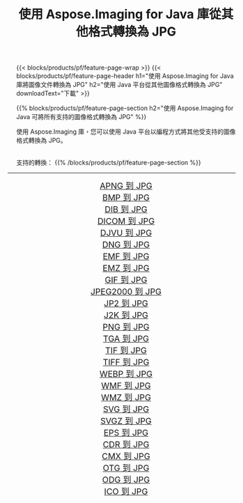 ﻿---
title: 使用 Aspose.Imaging for Java 庫從其他格式轉換為 JPG 
weight: 3920
url: /zh-hant/java/conversion/to/jpg/ 
lang: zh-hant
langdirlevel: 2
locales: zh-hans,ja,it,ru,de,es,fr,nl,id,lt,pl,pt,vi,tr,ko,zh-hant,ar,hi,th,sv,cs,uk,he
description: 使用 Aspose.Imaging，您可以使用 Java 從其他格式轉換為 JPG
---

{{< blocks/products/pf/feature-page-wrap >}}
{{< blocks/products/pf/feature-page-header h1="使用 Aspose.Imaging for Java 庫將圖像文件轉換為 JPG" h2="使用 Java 平台從其他圖像格式轉換為 JPG" downloadText="下載" >}}


{{% blocks/products/pf/feature-page-section  h2="使用 Aspose.Imaging for Java 可將所有支持的圖像格式轉換為 JPG" %}}
<p align=justify>使用 Aspose.Imaging 庫，您可以使用 Java 平台以編程方式將其他受支持的圖像格式轉換為 JPG。</p>
<br/>
支持的轉換：
{{% /blocks/products/pf/feature-page-section %}}
<div class="container-fluid productfamilypage bg-gray">
    <div class="convertypes bg-gray agp-content section">
        <div class="container">
		<hr style="margin-left:-20px;"/>
		<div class="row other-converters" style="gap: 10px;font-size: 19px;text-align:center;">
		    <div class='col-md-2 other-converter remove-lp remove-rp'><a href="/imaging/zh-hant/java/conversion/apng-to-jpg/" style="padding:15px;">APNG 到 JPG</a></div>
<div class='col-md-2 other-converter remove-lp remove-rp'><a href="/imaging/zh-hant/java/conversion/bmp-to-jpg/" style="padding:15px;">BMP 到 JPG</a></div>
<div class='col-md-2 other-converter remove-lp remove-rp'><a href="/imaging/zh-hant/java/conversion/dib-to-jpg/" style="padding:15px;">DIB 到 JPG</a></div>
<div class='col-md-2 other-converter remove-lp remove-rp'><a href="/imaging/zh-hant/java/conversion/dicom-to-jpg/" style="padding:15px;">DICOM 到 JPG</a></div>
<div class='col-md-2 other-converter remove-lp remove-rp'><a href="/imaging/zh-hant/java/conversion/djvu-to-jpg/" style="padding:15px;">DJVU 到 JPG</a></div>
<div class='col-md-2 other-converter remove-lp remove-rp'><a href="/imaging/zh-hant/java/conversion/dng-to-jpg/" style="padding:15px;">DNG 到 JPG</a></div>
<div class='col-md-2 other-converter remove-lp remove-rp'><a href="/imaging/zh-hant/java/conversion/emf-to-jpg/" style="padding:15px;">EMF 到 JPG</a></div>
<div class='col-md-2 other-converter remove-lp remove-rp'><a href="/imaging/zh-hant/java/conversion/emz-to-jpg/" style="padding:15px;">EMZ 到 JPG</a></div>
<div class='col-md-2 other-converter remove-lp remove-rp'><a href="/imaging/zh-hant/java/conversion/gif-to-jpg/" style="padding:15px;">GIF 到 JPG</a></div>
<div class='col-md-2 other-converter remove-lp remove-rp'><a href="/imaging/zh-hant/java/conversion/jpeg2000-to-jpg/" style="padding:15px;">JPEG2000 到 JPG</a></div>
<div class='col-md-2 other-converter remove-lp remove-rp'><a href="/imaging/zh-hant/java/conversion/jp2-to-jpg/" style="padding:15px;">JP2 到 JPG</a></div>
<div class='col-md-2 other-converter remove-lp remove-rp'><a href="/imaging/zh-hant/java/conversion/j2k-to-jpg/" style="padding:15px;">J2K 到 JPG</a></div>
<div class='col-md-2 other-converter remove-lp remove-rp'><a href="/imaging/zh-hant/java/conversion/png-to-jpg/" style="padding:15px;">PNG 到 JPG</a></div>
<div class='col-md-2 other-converter remove-lp remove-rp'><a href="/imaging/zh-hant/java/conversion/tga-to-jpg/" style="padding:15px;">TGA 到 JPG</a></div>
<div class='col-md-2 other-converter remove-lp remove-rp'><a href="/imaging/zh-hant/java/conversion/tif-to-jpg/" style="padding:15px;">TIF 到 JPG</a></div>
<div class='col-md-2 other-converter remove-lp remove-rp'><a href="/imaging/zh-hant/java/conversion/tiff-to-jpg/" style="padding:15px;">TIFF 到 JPG</a></div>
<div class='col-md-2 other-converter remove-lp remove-rp'><a href="/imaging/zh-hant/java/conversion/webp-to-jpg/" style="padding:15px;">WEBP 到 JPG</a></div>
<div class='col-md-2 other-converter remove-lp remove-rp'><a href="/imaging/zh-hant/java/conversion/wmf-to-jpg/" style="padding:15px;">WMF 到 JPG</a></div>
<div class='col-md-2 other-converter remove-lp remove-rp'><a href="/imaging/zh-hant/java/conversion/wmz-to-jpg/" style="padding:15px;">WMZ 到 JPG</a></div>
<div class='col-md-2 other-converter remove-lp remove-rp'><a href="/imaging/zh-hant/java/conversion/svg-to-jpg/" style="padding:15px;">SVG 到 JPG</a></div>
<div class='col-md-2 other-converter remove-lp remove-rp'><a href="/imaging/zh-hant/java/conversion/svgz-to-jpg/" style="padding:15px;">SVGZ 到 JPG</a></div>
<div class='col-md-2 other-converter remove-lp remove-rp'><a href="/imaging/zh-hant/java/conversion/eps-to-jpg/" style="padding:15px;">EPS 到 JPG</a></div>
<div class='col-md-2 other-converter remove-lp remove-rp'><a href="/imaging/zh-hant/java/conversion/cdr-to-jpg/" style="padding:15px;">CDR 到 JPG</a></div>
<div class='col-md-2 other-converter remove-lp remove-rp'><a href="/imaging/zh-hant/java/conversion/cmx-to-jpg/" style="padding:15px;">CMX 到 JPG</a></div>
<div class='col-md-2 other-converter remove-lp remove-rp'><a href="/imaging/zh-hant/java/conversion/otg-to-jpg/" style="padding:15px;">OTG 到 JPG</a></div>
<div class='col-md-2 other-converter remove-lp remove-rp'><a href="/imaging/zh-hant/java/conversion/odg-to-jpg/" style="padding:15px;">ODG 到 JPG</a></div>
<div class='col-md-2 other-converter remove-lp remove-rp'><a href="/imaging/zh-hant/java/conversion/ico-to-jpg/" style="padding:15px;">ICO 到 JPG</a></div>
                </div>
        </div>
    </div>
</div>
<br/>

